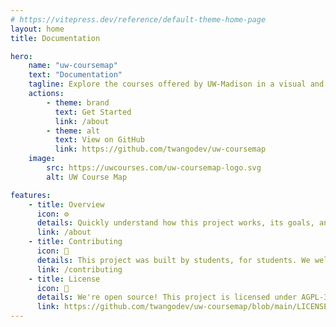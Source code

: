 ```yaml
---
# https://vitepress.dev/reference/default-theme-home-page
layout: home
title: Documentation

hero:
    name: "uw-coursemap"
    text: "Documentation"
    tagline: Explore the courses offered by UW-Madison in a visual and interactive way.
    actions:
        - theme: brand
          text: Get Started
          link: /about
        - theme: alt
          text: View on GitHub
          link: https://github.com/twangodev/uw-coursemap
    image:
        src: https://uwcourses.com/uw-coursemap-logo.svg
        alt: UW Course Map

features:
    - title: Overview
      icon: ⚙️
      details: Quickly understand how this project works, its goals, and how to get started running it yourself.
      link: /about
    - title: Contributing
      icon: 🤝
      details: This project was built by students, for students. We welcome contributions from anyone who wants to help out! For more information, check out our contributing guide.
      link: /contributing
    - title: License
      icon: 📜
      details: We're open source! This project is licensed under AGPL-3.0, if you want to use our code, redistribute it, or modify it, please check out the license.
      link: https://github.com/twangodev/uw-coursemap/blob/main/LICENSE
---
```

